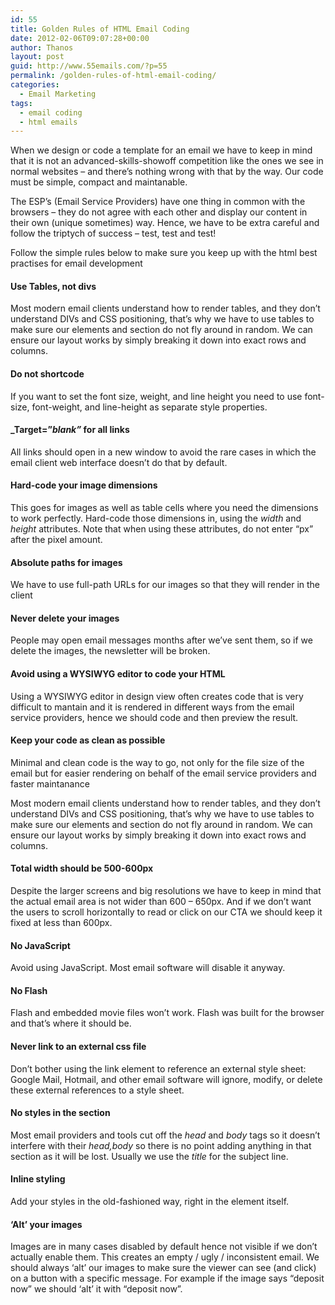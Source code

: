 ```yaml
---
id: 55
title: Golden Rules of HTML Email Coding
date: 2012-02-06T09:07:28+00:00
author: Thanos
layout: post
guid: http://www.55emails.com/?p=55
permalink: /golden-rules-of-html-email-coding/
categories:
  - Email Marketing
tags:
  - email coding
  - html emails
---
```

When we design or code a template for an email we have to keep in mind that it is not an advanced-skills-showoff competition like the ones we see in normal websites &#8211; and there&#8217;s nothing wrong with that by the way. Our code must be simple, compact and maintanable.

The ESP&#8217;s (Email Service Providers) have one thing in common with the browsers &#8211; they do not agree with each other and display our content in their own (unique sometimes) way. Hence, we have to be extra careful and follow the triptych of success &#8211; test, test and test!

Follow the simple rules below to make sure you keep up with the html best practises for email development<!--more-->

#### Use Tables, not divs

Most modern email clients understand how to render tables, and they don&#8217;t understand DIVs and CSS positioning, that&#8217;s why we have to use tables to make sure our elements and section do not fly around in random. We can ensure our layout works by simply breaking it down into exact rows and columns.

#### Do not shortcode

If you want to set the font size, weight, and line height you need to use font-size, font-weight, and line-height as separate style properties.

#### _Target=&#8221;_blank&#8221;_ for all links

All links should open in a new window to avoid the rare cases in which the email client web interface doesn&#8217;t do that by default.

#### Hard-code your image dimensions

This goes for images as well as table cells where you need the dimensions to work perfectly. Hard-code those dimensions in, using the _width_ and _height_ attributes. Note that when using these attributes, do not enter “px” after the pixel amount.

#### Absolute paths for images

We have to use full-path URLs for our images so that they will render in the client

#### Never delete your images

People may open email messages months after we&#8217;ve sent them, so if we delete the images, the newsletter will be broken.

#### Avoid using a WYSIWYG editor to code your HTML

Using a WYSIWYG editor in design view often creates code that is very difficult to mantain and it is rendered in different ways from the email service providers, hence we should code and then preview the result.

#### Keep your code as clean as possible

Minimal and clean code is the way to go, not only for the file size of the email but for easier rendering on behalf of the email service providers and faster maintanance

Most modern email clients understand how to render tables, and they don&#8217;t understand DIVs and CSS positioning, that&#8217;s why we have to use tables to make sure our elements and section do not fly around in random. We can ensure our layout works by simply breaking it down into exact rows and columns.

#### Total width should be 500-600px

Despite the larger screens and big resolutions we have to keep in mind that the actual email area is not wider than 600 &#8211; 650px. And if we don&#8217;t want the users to scroll horizontally to read or click on our CTA we should keep it fixed at less than 600px.

#### No JavaScript

Avoid using JavaScript. Most email software will disable it anyway.

#### No Flash

Flash and embedded movie files won&#8217;t work. Flash was built for the browser and that&#8217;s where it should be.

#### Never link to an external css file

Don’t bother using the link element to reference an external style sheet: Google Mail, Hotmail, and other email software will ignore, modify, or delete these external references to a style sheet.

#### No styles in the <head> section

Most email providers and tools cut off the _head_ and _body_ tags so it doesn&#8217;t interfere with their _head,body_ so there is no point adding anything in that section as it will be lost. Usually we use the _title_ for the subject line.

#### Inline styling

Add your styles in the old-fashioned way, right in the element itself.

#### &#8216;Alt&#8217; your images

Images are in many cases disabled by default hence not visible if we don&#8217;t actually enable them. This creates an empty / ugly / inconsistent email. We should always &#8216;alt&#8217; our images to make sure the viewer can see (and click) on a button with a specific message. For example if the image says &#8220;deposit now&#8221; we should &#8216;alt&#8217; it with &#8220;deposit now&#8221;.